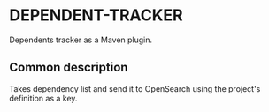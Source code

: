 # DEPENDENT-TRACKER

Dependents tracker as a Maven plugin.

## Common description

Takes dependency list and send it to OpenSearch using the project's definition as a key.